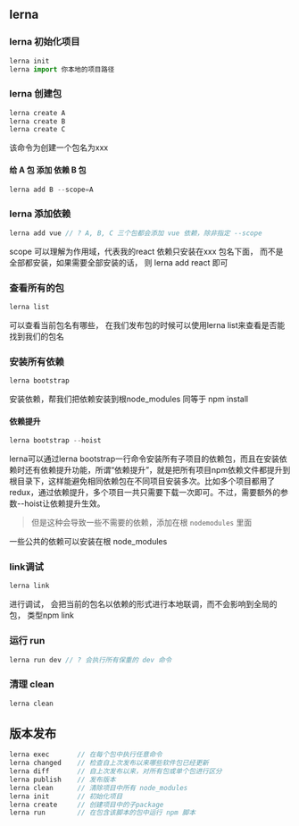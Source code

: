 ## lerna 

### lerna 初始化项目
```js
lerna init
lerna import 你本地的项目路径
```

### lerna 创建包

```js
lerna create A
lerna create B
lerna create C
```
该命令为创建一个包名为xxx
#### 给 A 包 添加 依赖 B 包
```js
lerna add B --scope=A
```

### lerna 添加依赖
```js
lerna add vue // ? A, B, C 三个包都会添加 vue 依赖，除非指定 --scope
```
scope 可以理解为作用域，代表我的react 依赖只安装在xxx 包名下面， 而不是全部都安装，如果需要全部安装的话， 则 lerna add react 即可

### 查看所有的包
```js
lerna list
```
可以查看当前包名有哪些， 在我们发布包的时候可以使用lerna list来查看是否能找到我们的包名

### 安装所有依赖
```js
lerna bootstrap
```
安装依赖，帮我们把依赖安装到根node_modules 同等于 npm install
#### 依赖提升
```js
lerna bootstrap --hoist
```
lerna可以通过lerna bootstrap一行命令安装所有子项目的依赖包，而且在安装依赖时还有依赖提升功能，所谓“依赖提升”，就是把所有项目npm依赖文件都提升到根目录下，这样能避免相同依赖包在不同项目安装多次。比如多个项目都用了redux，通过依赖提升，多个项目一共只需要下载一次即可。不过，需要额外的参数--hoist让依赖提升生效。
> 但是这种会导致一些不需要的依赖，添加在根 `nodemodules` 里面

一些公共的依赖可以安装在根 node_modules
### link调试
```js
lerna link
```
进行调试， 会把当前的包名以依赖的形式进行本地联调，而不会影响到全局的包， 类型npm link

### 运行 run
```js
lerna run dev // ? 会执行所有保重的 dev 命令
```
### 清理 clean
```js
lerna clean
```


## 版本发布
```js
lerna exec       // 在每个包中执行任意命令
lerna changed    // 检查自上次发布以来哪些软件包已经更新
lerna diff       // 自上次发布以来，对所有包或单个包进行区分
lerna publish    // 发布版本
lerna clean      // 清除项目中所有 node_modules
lerna init       // 初始化项目
lerna create     // 创建项目中的子package
lerna run        // 在包含该脚本的包中运行 npm 脚本

```
